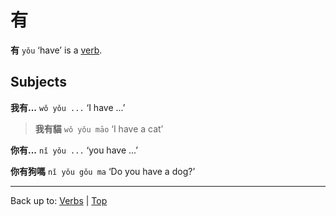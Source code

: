# 有

**有** `yǒu` ‘have’ is a [verb](index.md).

## Subjects

**我有...** `wǒ yǒu ...` ‘I have ...’

> **我有貓** `wǒ yǒu māo` ‘I have a cat’

**你有...** `nǐ yǒu ...` ‘you have ...’

**你有狗嗎** `nǐ yǒu gǒu ma` ‘Do you have a dog?’

----

Back up to: [Verbs](index.md) | [Top](../index.md)
